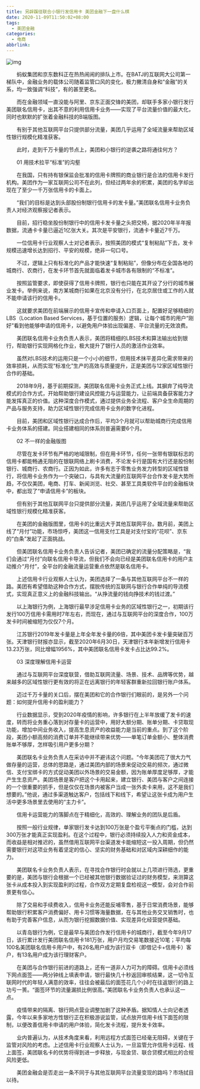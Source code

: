 ```yaml
---
title: 另辟蹊径联合小银行发信用卡 美团金融下一盘什么棋
date: 2020-11-09T11:50:02+08:00
tags:
  - 美团金融
categories:
  - 电商
abbrlink:
---
```


![img](https://cdn.jsdelivr.net/gh/yakeing/Documentation@main/Hexo/images/1cca-kcieyvz3157665.jpg)

　　蚂蚁集团和京东数科正在热热闹闹的排队上市。在BATJ的互联网大公司第一梯队中，金融业务的载体公司随着监管口风的变化，极力撇清自身和“金融”的关系，均一致强调“科技”，有的甚至更名。

　　而在金融领域一直没能与阿里、京东正面交锋的美团，却联手多家小银行发行美团联名信用卡，出其不意的利用信用卡业务——实现了平台流量价值的最大化，同时也默默的扩张着金融科技的B端版图。

　　有别于其他互联网平台只提供部分流量，美团几乎运用了全域流量来帮助区域性银行规模化精准获客。

　　此时，走到千万卡量的节点上，美团和小银行的逆袭之路将通往何方？

　　01 用技术拉平“标准”的沟壑

　　在我国，只有持有银保监会批准的信用卡牌照的商业银行是合法的信用卡发行机构。美团作为一家互联网公司不在此列，但经过两年余的积累，美团的名字却出现在了至少一千万张信用卡的卡面上。

　　“我们的目标是达到头部股份制银行信用卡的发卡量。”美团联名信用卡业务负责人对经济观察报记者表示。

　　目前，招行稳坐股份制银行中的信用卡发卡量之头把交椅，据2020年半年报数据，流通卡卡量已逼近1亿张大关。其次是平安银行，流通卡卡量近7千万。

　　一位信用卡行业观察人士对记者表示，按照美团的模式“复制粘贴”下去，发卡规模迅速增长达到招行、平安的规模，绝非一句口号。

　　不过，逻辑上只有标准化的产品才能快速“复制粘贴”，但像分布在全国各地的城商行、农商行，在发卡环节首先就面临着发卡城市各有限制的“不标准”。

　　按照监管要求，即使获得了信用卡牌照，银行也只能在其开设了分行的城市展业发卡。举例来说，南方某城商行如果在北京没有分行，在北京居住或工作的人就不能申请该行的信用卡。

　　这就要求美团在前端展示的信用卡宣传和申请入口页面上，配置好足够精细的LBS（Location Based Services，基于位置的服务）逻辑，让每个城市的用户“刚好”看到他能够申请的信用卡，以避免用户体验出现偏差、平台流量的无效浪费。

　　美团联名信用卡业务负责人表示，美团将精细的LBS技术和算法输出给到银行，帮助银行实现网格化作业，极大提升了银行人员的激活作业效率。

　　虽然对LBS技术的运用只是一个小小的细节，但用技术抹平差异化需求带来的效率损耗，从而实现“标准化”生产的高效与质量提升，正是美团与12家区域性银行合作的基础。

　　2018年9月，基于前期探测，美团联名信用卡业务正式上线。其摒弃了纯导流模式的合作方式，开始帮助银行建设风控能力与运营能力，让前端具备获客能力才能发挥真正的价值。这种深度合作模式，通过提供业务全流程、客户全生命周期的产品与服务支持，助力区域性银行完成信用卡业务的数字化进程。

　　目前，美团和区域性银行达成合作后，平均3个月就可以帮助城商行完成信用卡业务体系的搭建。同业搭建相同的体系则普遍需要6个月。

　　02 不一样的金融版图

　　尽管在发卡环节有严格的地域限制，但在用卡环节，任何一张带有银联标志的信用卡都能畅通无阻的在银联网络上刷卡消费，不论发卡行是国有大行还是股份制银行、城商行、农商行。正因为如此，许多有志于零售业务发力转型的区域性银行，将信用卡业务作为一个突破口，与具有大流量的互联网平台合作发卡是大势所趋，不仅仅美团，电商、打车、新闻浏览、社交、甚至工具类软件平台的金融板块中，都出现了“申请信用卡”的板块。

　　但有别于其他互联网平台只提供部分流量，美团几乎运用了全域流量来帮助区域性银行规模化精准获客。

　　在美团的金融版图里，信用卡的比重远大于其他互联网平台。数月前，美团上线了“月付”功能，市场惊呼，美团这一信用支付工具是对支付宝的“花呗”、京东的“白条”发起了正面挑战。

　　但美团联名信用卡业务负责人告诉记者，美团已确定的流量分配策略是，“我们会通过“月付”向联名信用卡导流，但我们不会向已经是美团联名信用卡的用户主动推介“月付”，全平台的金融流量运营重点依然是联名信用卡。

　　上述信用卡行业观察人士认为，美团选择了一条与其他互联网平台不一样的路。美团有希望借助这种合作方式，摆脱传统的互联网与银行合作单纯的导流模式，实现真正意义上的金融科技输出。“从挣流量的钱向挣技术的钱过渡。”

　　以上海银行为例，上海银行最早涉足信用卡业务的区域性银行之一，初期该行发行100万信用卡需用时7年左右，而现在，通过与互联网平台的深度合作，100万发卡时间被缩短为仅仅7个月。

　　江苏银行2019年发卡量是上年全年发卡量的6倍，其中美团卡发卡量突破百万张。天津银行财报亦显示，截至2020年6月30日，天津银行本年新增发行信用卡13.23万张，同比增幅1956%，其中美团联名信用卡发卡占比达99.2%。

　　03 深度理解信用卡运营

　　通过与互联网平台深度联营，借助互联网流量、场景、技术、品牌等优势，越来越多的区域性银行更有效的将正在远离银行的年轻客群重新拉回银行账户体系。

　　迈过千万卡量的关口后，摆在美团和它的合作银行们眼前的，是另外一个问题：如何提升信用卡的盈利能力？

　　行业数据显示，受到2020年疫情的影响，许多银行在上半年放缓了发卡的速度，转而将业务重心落到对存量卡的运营中，用好大额分期、账单分期、卡贷取现功能，增加中间业务收入，提高生息资产的收益能力是当前的重点。到了这个阶段，美团小额高频的消费订单并不能继续带来优势——单笔订单金额小、整体消费账单不够厚，怎样吸引用户更多分期？

　　美团联名卡业务负责人在采访中并不避讳这个问题。“今年美团花了很大力气做存量的运营，总体的思路是，通过美团内部的场景来促动交易的频次，通过微信、支付宝绑卡的方式促动美团以外场景的交易金额，因为账单厚度足够厚，才能产生生息资产。美团场景是客户把这个卡用起来，建立银行、美团与客户之间连接的一个很重要的抓手，但是仅仅在场景内被客户当成一张外卖卡来用，这不是我们想要的。”他说，通过多渠道触达客户，包括线下和线下，希望让这张卡成为用户生活中更多场景里去使用的“主力卡”。

　　信用卡运营能力的落脚点在于精细化，高效的、理解业务的团队是后盾。

　　按照一般行业规律，单家银行发卡达到100万张是个盈亏平衡点的门槛，达到300万张才能真正实现盈利。在这个过程中，银行必须持续投入人力和资金成本，而收益是相对推迟的，虽然借用互联网平台渠道发卡能缩短这一投入周期，但仍然需要银行对这项业务有着坚定的信心、坚实的财务基础和对区域内深耕细作的能力。

　　美团联名卡业务负责人表示，在寻找合作银行时会就以上几项进行筛选，更重要的是，美团与银行会根据一个已经被其他银行数据验证过的财务模型，来测算这张卡从成本投入到实现盈利的过程，合作双方定期复盘检视这一模型，会对合作前景更有信心。

　　除了交易和手续费收入，信用卡业务还能反哺零售，基于日常消费场景，能够帮助银行积累客户消费偏好、用卡习惯等海量数据，在与其他业务交叉销售时，也有助于完善客户信息，从而为银行挖掘数据价值、实现差异化经营提供基础。

　　以青岛银行为例，它是最早与美团合作发行信用卡的城商行，截至今年9月17日，该行累计发行美团联名信用卡181万张，用户月均交易笔数接近10笔；平均每100名美团联名信用卡用户中，有26名用户成为该行双卡（即借记卡+信用卡）客户，有13名用户成为该行理财客户。

　　在美团与合作银行前进的道路上，还有一道非人力可为的障碍。信用卡必须线下网点面签——两分钟线上填表申请，银行最快几十秒返回审核结果，这一切令互联网时代的年轻人满意的效率，往往会被最后的面签花几个小时在往返银行的路上功亏一篑。“面签环节的流量漏损比例很高。”美团联名卡业务负责人也承认这一点。

　　疫情带来的隔离、银行网点营业调整加剧了这种矛盾。据知情人士向记者透露，今年以来多家地方性银行正在积极游说监管，试点放开信用卡线下面签的限制，以便改善信用卡申请的用户体验，简化发卡流程，提升发卡效率。

　　业内普遍认为，从技术角度来看，利用远程方式面签已经毫无阻碍，关键在于监管对风险的考虑。上述信用卡行业观察人士认为，一旦监管允许信用卡远程、线上面签，美团联名卡的优势将得到进一步释放，与现金贷、联合贷模式相比的合规风险更低。

　　美团金融会是否走出一条不同于与其他互联网平台流量变现的路吗？市场拭目以待。